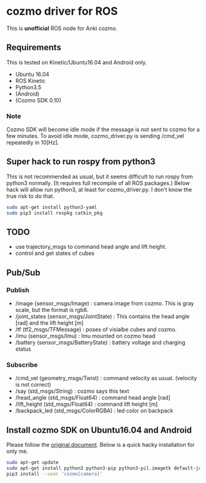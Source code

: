 # cozmo driver for ROS

This is **unofficial** ROS node for Anki cozmo.

## Requirements

This is tested on Kinetic/Ubuntu16.04 and Android only.

 * Ubuntu 16.04
 * ROS Kinetic
 * Python3.5
 * (Android)
 * (Cozmo SDK 0.10)

### Note

Cozmo SDK will become idle mode if the message is not sent to cozmo for a few minutes. To avoid idle mode, cozmo_driver.py is sending /cmd_vel repeatedly in 10[Hz].

## Super hack to run rospy from python3

This is not recommended as usual, but it seems difficult to run rospy from python3 normally. (It requires full recompile of all ROS packages.)
Below hack will allow run python3, at least for cozmo_driver.py.
I don't know the true risk to do that.

```bash
sudo apt-get install python3-yaml
sudo pip3 install rospkg catkin_pkg
```

## TODO

* use trajectory_msgs to command head angle and lift height.
* control and get states of cubes

## Pub/Sub

### Publish

 * /image (sensor_msgs/Image) : camera image from cozmo. This is gray scale, but the format is rgb8.
 * /joint_states (sensor_msgs/JointState) : This contains the head angle [rad] and the lift height [m]
 * /tf (tf2_msgs/TFMessage) : poses of visialbe cubes and cozmo.
 * /imu (sensor_msgs/Imu) : Imu mounted on cozmo head
 * /battery (sensor_msgs/BatteryState) : battery voltage and charging status

### Subscribe

 * /cmd_vel (geometry_msgs/Twist) : command velocity as usual. (velocity is not correct)
 * /say (std_msgs/String) : cozmo says this text
 * /head_angle (std_msgs/Float64) : command head angle [rad]
 * /lift_height (std_msgs/Float64) : command lift height [m]
 * /backpack_led (std_msgs/ColorRGBA) : led color on backpack


## Install cozmo SDK on Ubuntu16.04 and Android

Please follow the [original document](http://cozmosdk.anki.com/docs/install-linux.html#install-linux). Below is a quick hacky installation for only me.

```bash
sudo apt-get update
sudo apt-get install python3 python3-pip python3-pil.imagetk default-jre adb
pip3 install --user 'cozmo[camera]'
```
